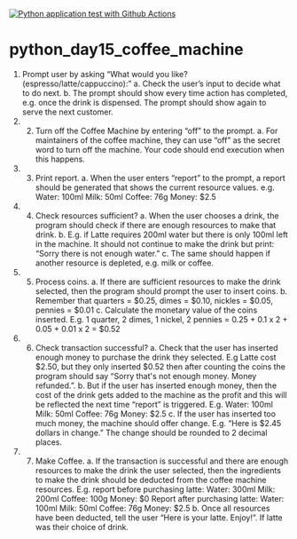 [![Python application test with Github Actions](https://github.com/FanIvanTang/python_day15_coffee_machine/actions/workflows/main.yml/badge.svg)](https://github.com/FanIvanTang/python_day15_coffee_machine/actions/workflows/main.yml)

# python_day15_coffee_machine
1. Prompt user by asking “What would you like? (espresso/latte/cappuccino):” a. Check the user’s input to decide what to do next. b. The prompt should show every time action has completed, e.g. once the drink is dispensed. The prompt should show again to serve the next customer. 
2. 2. Turn off the Coffee Machine by entering “off” to the prompt. a. For maintainers of the coffee machine, they can use “off” as the secret word to turn off the machine. Your code should end execution when this happens. 
3. 3. Print report. a. When the user enters “report” to the prompt, a report should be generated that shows the current resource values. e.g. Water: 100ml Milk: 50ml Coffee: 76g Money: $2.5 
4. 4. Check resources sufficient? a. When the user chooses a drink, the program should check if there are enough resources to make that drink. b. E.g. if Latte requires 200ml water but there is only 100ml left in the machine. It should not continue to make the drink but print: “Sorry there is not enough water.” c. The same should happen if another resource is depleted, e.g. milk or coffee. 
5. 5. Process coins. a. If there are sufficient resources to make the drink selected, then the program should prompt the user to insert coins. b. Remember that quarters = $0.25, dimes = $0.10, nickles = $0.05, pennies = $0.01 c. Calculate the monetary value of the coins inserted. E.g. 1 quarter, 2 dimes, 1 nickel, 2 pennies = 0.25 + 0.1 x 2 + 0.05 + 0.01 x 2 = $0.52 
6. 6. Check transaction successful? a. Check that the user has inserted enough money to purchase the drink they selected. E.g Latte cost $2.50, but they only inserted $0.52 then after counting the coins the program should say “Sorry that's not enough money. Money refunded.”. b. But if the user has inserted enough money, then the cost of the drink gets added to the machine as the profit and this will be reflected the next time “report” is triggered. E.g. Water: 100ml Milk: 50ml Coffee: 76g Money: $2.5 c. If the user has inserted too much money, the machine should offer change. E.g. “Here is $2.45 dollars in change.” The change should be rounded to 2 decimal places. 
7. 7. Make Coffee. a. If the transaction is successful and there are enough resources to make the drink the user selected, then the ingredients to make the drink should be deducted from the coffee machine resources. E.g. report before purchasing latte: Water: 300ml Milk: 200ml Coffee: 100g Money: $0 Report after purchasing latte: Water: 100ml Milk: 50ml Coffee: 76g Money: $2.5 b. Once all resources have been deducted, tell the user “Here is your latte. Enjoy!”. If latte was their choice of drink.
